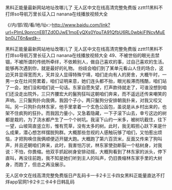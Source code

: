 黑料正能量最新网站地址改哪儿了
无人区中文在线高清完整免费版
zztt11黑料不打烊so导航万里长征入口
nanana在线播放视频大全


《/内/部/观/看/地/址👉http://www.baidu.com/link?url=PImL9pnrcnEBTZd0DJwE1moEyQXs0YpuTA91QfbU6RL0wbkiFlNcvMuEbn0iJT6n&wd》--

黑料正能量最新网站地址改哪儿了
无人区中文在线高清完整免费版
zztt11黑料不打烊so导航万里长征入口
nanana在线播放视频大全
	49、不被世俗的眼光去禁锢，不被所谓的传统所牵绊，不依赖别人，做自己喜欢的事，过自己喜欢的生活。能够再次遇到你，就是最好的礼物。
纷歧会咱们到了某单元看山人住的场合，这边天井显得宽而大，天井没人显得特殊宁靖，咱们走向有人的房舍，大概午时，一男一女在灶间劳累着，咱们证明来意，她们连头都不抬，眼光板滞而残酷，咱们站了一会，她们没和咱们说一句话。东家自愿失望，打声款待就走了，可谁没想到咱们还没走出院外，三只齐腰宏大的鬣狗狂叫这朝咱们奔来，而不遥远还传来嘲笑的声响。三只鬣狗扑向我俩，我因个子小，两只鬣狗分安排朝我扑来，对我又咬又叫。另一只狗扑向林东家，他手里拿着一个玄色公函包，虽说是从乡村出来的，也架不住疯狗的狂扑。而我因力量小，又急着隐藏，一下子滚下山去，幸亏这边的树都是栽的，为了浇水都产生了一个个树坑。我滚下山约一米多，被树坑截住，往下一望，山坡简直竖立形，惟有荒草，没有太多的树。此时，我无暇担心跃下来是什么成果，潜心想怎样摆脱狗群。大概那些忽视的人感触玩够了咱们，又怕惹出烦恼，才把狗唤住我俩顺便迈开腿大跑。大概跑了第六百货米，反面又传来了狗叫声，并且还朝咱们奔来，此时，我害怕万状，林东家使劲断裂一个枯树身，对我说：不怕，你畏缩。他双手抓起树身安排动摇，大概狗看到了林东家的派头，停下直叫，再没往前跑，我不知是她们听到主人的叫声，仍旧畏缩林东家手里的大树身，而跑了，但总之再没展示。





无人区中文在线高清完整免费版日产乱码卡一卡2卡三卡四女黑料正能量直达不打烊app官网1卡2卡三卡4卡日韩乱码
